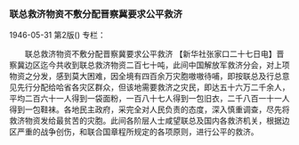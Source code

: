 ### 联总救济物资不敷分配晋察冀要求公平救济

1946-05-31
第2版()
专栏：

　　联总救济物资不敷分配晋察冀要求公平救济
    【新华社张家口二十七日电】晋察冀边区迄今共收到联总救济物资二百七十吨，此间中国解放军救济分会，对上项物资之分发，感到莫大困难，因全境有四百余万灾胞嗷嗷待哺，即按联总及行总意见先行分配给哈省各灾区群众，但该地需要救济之灾民，即达五十六万二千余人，平均二百六十一人得到一袋面粉，一百八十七人得到一包旧衣，二千八百一十一人得到一包鞋袜。各地民主政府，采完全对人民负责的态度，深入慎重调查，尽先将救济物资发给最贫苦的灾胞。此间各阶层人士咸望联总及国内各救济机关，根据边区严重的战争创伤，和联合国章程所规定的各项原则，进行公平的救济。
